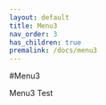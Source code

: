 ```yaml
---
layout: default
title: Menu3
nav_order: 3
has_children: true
premalink: /docs/menu3
---
```


#Menu3

Menu3 Test
